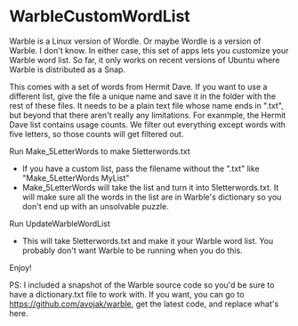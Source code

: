 # WarbleCustomWordList
Warble is a Linux version of Wordle.  Or maybe Wordle is a version of Warble.  I don't know.  In either case, this set of apps lets you customize your Warble word list.  So far, it only works on recent versions of Ubuntu where Warble is distributed as a Snap.

This comes with a set of words from Hermit Dave.  If you want to use a different list, give the file a unique name and save it in the folder with the rest of these files.  It needs to be a plain text file whose name ends in ".txt", but beyond that there aren't really any limitations.  For exanmple, the Hermit Dave list contains usage counts.  We filter out everything except words with five letters, so those counts will get filtered out.

Run Make_5LetterWords to make 5letterwords.txt

* If you have a custom list, pass the filename without the ".txt" like "Make_5LetterWords MyList"
* Make_5LetterWords will take the list and turn it into 5letterwords.txt.  It will make sure all the words in the list are in Warble's dictionary so you don't end up with an unsolvable puzzle.

Run UpdateWarbleWordList
  
* This will take 5letterwords.txt and make it your Warble word list.  You probably don't want Warble to be running when you do this.

Enjoy!


PS:  I included a snapshot of the Warble source code so you'd be sure to have a dictionary.txt file to work with.  If you want, you can go to https://github.com/avojak/warble, get the latest code, and replace what's here.
